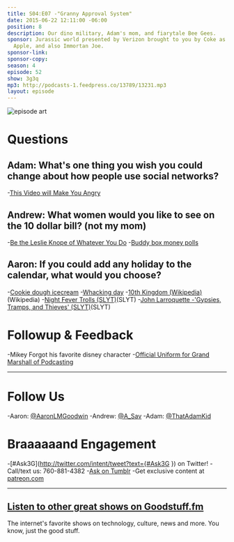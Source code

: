 ```yaml
---
title: S04:E07 -"Granny Approval System"
date: 2015-06-22 12:11:00 -06:00
position: 8
description: Our dino military, Adam's mom, and fiarytale Bee Gees.
sponsor: Jurassic world presented by Verizon brought to you by Coke as paid for by
  Apple, and also Immortan Joe.
sponsor-link:
sponsor-copy:
season: 4
episode: 52
show: 3g3q
mp3: http://podcasts-1.feedpress.co/13789/13231.mp3
layout: episode
---
```


![episode art](http://l.gdwn.co/1kMNQ.jpg)

# Questions

## Adam: What's one thing you wish you could change about how people use social networks?
-[This Video will Make You Angry](https://youtu.be/rE3j_RHkqJc)

## Andrew: What women would you like to see on the 10 dollar bill? (not my mom)
-[Be the Leslie Knope of Whatever You Do](https://imgur.com/Eahc2qq)
-[Buddy box money polls](http://www.buddybox.me/discussion/65/money-poll)

## Aaron: If you could add any holiday to the calendar, what would you choose?
-[Cookie dough icecream](http://www.foodnetwork.com/recipes/chocolate-chip-cookie-dough-ice-cream-recipe.html)
-[Whacking day](https://www.youtube.com/watch?v=JiUKIWSqqDM)
-[10th Kingdom (Wikipedia)](https://en.wikipedia.org/wiki/The_10th_Kingdom)(Wikipedia)
-[Night Fever Trolls (SLYT)](https://youtu.be/qbc0VS-Ttco)(SLYT)
-[John Larroquette -'Gypsies, Tramps, and Thieves' (SLYT)](https://youtu.be/Y488vDRKd5k)(SLYT)

# Followup &amp; Feedback

-Mikey Forgot his favorite disney character
-[Official Uniform for Grand Marshall of Podcasting](http://media.al.com/entertainment-press-register/photo/ronnie-williams-mobile-mardi-gras-grand-marshaljpg-25373d0b29b1a7f6.jpg)

***

# Follow Us
-Aaron: [@AaronLMGoodwin](http://twitter.com/aaronlmgoodwin)
-Andrew: [@A_Sav](http://twitter.com/a_sav)
-Adam: [@ThatAdamKid](http://twitter.com/thatadamkid)

# Braaaaaand Engagement
-[#Ask3G](http://twitter.com/intent/tweet?text={#Ask3G }) on Twitter!
-Call/text us: 760-881-4382
-[Ask on Tumblr](http://3g3q.co/ask)
-Get exclusive content at [patreon.com](http://www.patreon.com/3g3q)

***

## [Listen to other great shows on Goodstuff.fm](http://goodstuff.fm/)
The internet's favorite shows on technology, culture, news and more. You know, just the good stuff.
